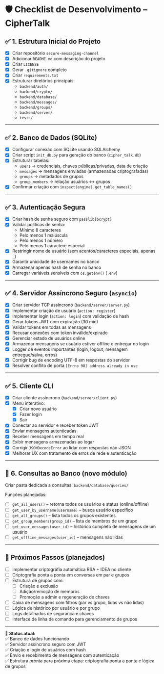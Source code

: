 # 🛡️ Checklist de Desenvolvimento – CipherTalk

## ✅ 1. Estrutura Inicial do Projeto
- [x] Criar repositório `secure-messaging-channel`
- [x] Adicionar `README.md` com descrição do projeto
- [x] Criar `LICENSE`
- [x] Gerar `.gitignore` completo
- [x] Criar `requirements.txt`
- [x] Estruturar diretórios principais:
  - `backend/auth/`
  - `backend/crypto/`
  - `backend/database/`
  - `backend/messages/`
  - `backend/groups/`
  - `backend/server/`
  - `tests/`

---

## ✅ 2. Banco de Dados (SQLite)
- [x] Configurar conexão com SQLite usando SQLAlchemy
- [x] Criar script `init_db.py` para geração do banco (`cipher_talk.db`)
- [x] Estruturar tabelas:
  - `users` → credenciais, chaves públicas/privadas, data de criação
  - `messages` → mensagens enviadas (armazenadas criptografadas)
  - `groups` → metadados de grupos
  - `group_members` → relação usuários ↔ grupos
- [x] Confirmar criação com `inspect(engine).get_table_names()`

---

## ✅ 3. Autenticação Segura
- [x] Criar hash de senha seguro com `passlib[bcrypt]`
- [x] Validar políticas de senha:
  - Mínimo 8 caracteres
  - Pelo menos 1 maiúscula
  - Pelo menos 1 número
  - Pelo menos 1 caractere especial
- [x] Restringir nome de usuário (sem acentos/caracteres especiais, apenas `_`)
- [x] Garantir unicidade de usernames no banco
- [x] Armazenar apenas hash de senha no banco
- [x] Carregar variáveis sensíveis com `os.getenv()` (`.env`)

---

## ✅ 4. Servidor Assíncrono Seguro (`asyncio`)
- [x] Criar servidor TCP assíncrono (`backend/server/server.py`)
- [x] Implementar criação de usuário (`action: register`)
- [x] Implementar login (`action: login`) com validação de hash
- [x] Gerar tokens JWT com expiração (30 min)
- [x] Validar tokens em todas as mensagens
- [x] Recusar conexões com token inválido/expirado
- [x] Gerenciar estado de usuários online
- [x] Armazenar mensagens se usuário estiver offline e entregar no login
- [x] Logger de eventos importantes (login, logout, mensagem entregue/salva, erros)
- [x] Corrigir bug de encoding UTF-8 em respostas do servidor
- [x] Resolver conflito de porta `[Errno 98] address already in use`

---

## ✅ 5. Cliente CLI
- [x] Criar cliente assíncrono (`backend/server/client.py`)
- [x] Menu interativo:
  - [x] Criar novo usuário
  - [x] Fazer login
  - [x] Sair
- [x] Conectar ao servidor e receber token JWT
- [x] Enviar mensagens autenticadas
- [x] Receber mensagens em tempo real
- [x] Exibir mensagens armazenadas ao logar
- [x] Corrigir `JSONDecodeError` ao lidar com respostas não-JSON
- [x] Melhorar UX com tratamento de erros de rede e autenticação

---

## 📁 6. Consultas ao Banco (novo módulo)
Criar pasta dedicada a consultas: `backend/database/queries/`

Funções planejadas:
- [ ] `get_all_users()` – retorna todos os usuários e status (online/offline)
- [ ] `get_user_by_username(username)` – busca usuário específico
- [ ] `get_all_groups()` – lista todos os grupos existentes
- [ ] `get_group_members(group_id)` – lista de membros de um grupo
- [ ] `get_user_messages(user_id)` – histórico completo de mensagens de um usuário
- [ ] `get_offline_messages(user_id)` – mensagens não lidas

---

## 🔐 Próximos Passos (planejados)
- [ ] Implementar criptografia automática RSA + IDEA no cliente
- [ ] Criptografia ponta a ponta em conversas em par e grupos
- [ ] Estrutura de grupos com:
  - [ ] Criação e exclusão
  - [ ] Adição/remoção de membros
  - [ ] Promoção a admin e regeneração de chaves
- [ ] Caixa de mensagens com filtros (par vs grupo, lidas vs não lidas)
- [ ] Lógica de histórico por usuário e por grupo
- [ ] Logs detalhados de segurança e chaves
- [ ] Interface de linha de comando para gerenciamento de grupos

---

📌 **Status atual:**  
✅ Banco de dados funcionando  
✅ Servidor assíncrono seguro com JWT  
✅ Criação e login de usuários com hash  
✅ Envio e recebimento de mensagens com autenticação  
✅ Estrutura pronta para próxima etapa: criptografia ponta a ponta e lógica de grupos
